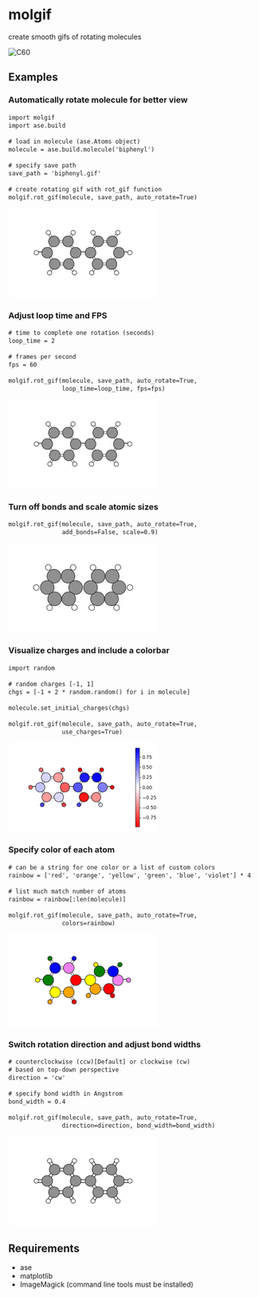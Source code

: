 # molgif

create smooth gifs of rotating molecules

![C60](gifs/C60.gif)

## Examples

### Automatically rotate molecule for better view

    import molgif
    import ase.build

    # load in molecule (ase.Atoms object)
    molecule = ase.build.molecule('biphenyl')

    # specify save path
    save_path = 'biphenyl.gif'

    # create rotating gif with rot_gif function
    molgif.rot_gif(molecule, save_path, auto_rotate=True)

![biphenyl](gifs/biphenyl.gif)

### Adjust loop time and FPS

    # time to complete one rotation (seconds)
    loop_time = 2

    # frames per second
    fps = 60

    molgif.rot_gif(molecule, save_path, auto_rotate=True,
                   loop_time=loop_time, fps=fps)

![biphenyl-2s-looptime](gifs/biphenyl-2s-looptime.gif)

### Turn off bonds and scale atomic sizes

    molgif.rot_gif(molecule, save_path, auto_rotate=True,
                   add_bonds=False, scale=0.9)

![biphenyl-no-bonds](gifs/biphenyl-no-bonds.gif)

### Visualize charges and include a colorbar

    import random

    # random charges [-1, 1]
    chgs = [-1 + 2 * random.random() for i in molecule]

    molecule.set_initial_charges(chgs)

    molgif.rot_gif(molecule, save_path, auto_rotate=True,
                   use_charges=True)

![biphenyl-charges](gifs/biphenyl-charges.gif)

### Specify color of each atom

    # can be a string for one color or a list of custom colors
    rainbow = ['red', 'orange', 'yellow', 'green', 'blue', 'violet'] * 4

    # list much match number of atoms
    rainbow = rainbow[:len(molecule)]

    molgif.rot_gif(molecule, save_path, auto_rotate=True,
                   colors=rainbow)

![biphenyl-rainbow](gifs/biphenyl-rainbow.gif)

### Switch rotation direction and adjust bond widths

    # counterclockwise (ccw)[Default] or clockwise (cw)
    # based on top-down perspective
    direction = 'cw'

    # specify bond width in Angstrom
    bond_width = 0.4

    molgif.rot_gif(molecule, save_path, auto_rotate=True,
                   direction=direction, bond_width=bond_width)

![biphenyl-cw](gifs/biphenyl-cw.gif)

## Requirements

- ase
- matplotlib
- ImageMagick (command line tools must be installed)

